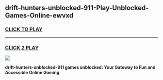 
## drift-hunters-unblocked-911-Play-Unblocked-Games-Online-ewvxd
<h3>
<a href="https://premium76.site?title=drift-hunters-unblocked-911&ref=25A">CLICK TO PLAY</a></h3>
<hr>

<h3>
<a href="https://premium76.site?title=drift-hunters-unblocked-911&ref=25A">CLICK 2 PLAY</a>
  
</h3>

<a href="https://premium76.site?title=drift-hunters-unblocked-911&ref=25A"><img src="https://clearcache.store/games.png"></a>


**drift-hunters-unblocked-911 games unblocked: Your Gateway to Fun and Accessible Online Gaming**

